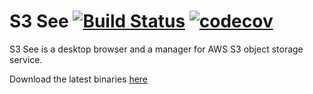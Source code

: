 # S3 See [![Build Status](https://travis-ci.org/astroanu/s3-see.svg)](https://travis-ci.org/astroanu/s3-see) [![codecov](https://codecov.io/gh/astroanu/s3-see/branch/master/graph/badge.svg)](https://codecov.io/gh/astroanu/s3-see)

S3 See is a desktop browser and a manager for AWS S3 object storage service.

Download the latest binaries [here](https://github.com/astroanu/s3-see/releases/latest)
